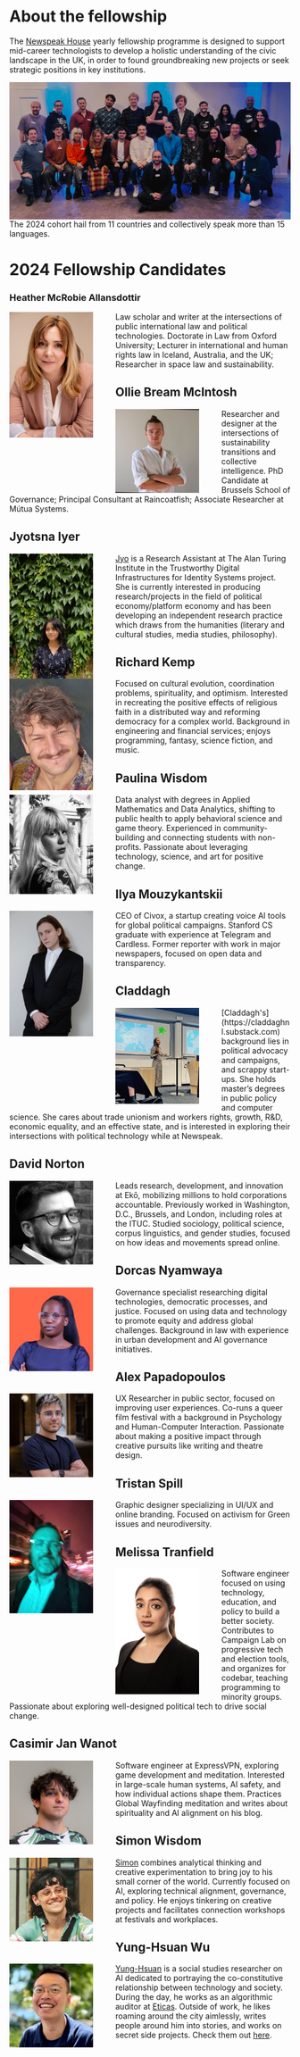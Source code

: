 # About the fellowship

The [Newspeak House](https://newspeak.house) yearly fellowship programme is designed to support mid-career technologists to develop a holistic understanding of the civic landscape in the UK, in order to found groundbreaking new projects or seek strategic positions in key institutions.

<img src="images/induction-group-photo-small.jpg" alt="Cohort Group Photo" align="center">
The 2024 cohort hail from 11 countries and collectively speak more than 15 languages.

# 2024 Fellowship Candidates
### Heather McRobie Allansdottir
<img src="images/Heather.jpeg" alt="Logo" width="150" align="left" style="margin-right:40px">

Law scholar and writer at the intersections of public international law and political technologies. Doctorate in Law from Oxford University; Lecturer in international and human rights law in Iceland, Australia, and the UK; Researcher in space law and sustainability.

## Ollie Bream McIntosh
<img src="images/Ollie.jpeg" alt="Logo" width="150" align="left" style="margin-right:40px">

Researcher and designer at the intersections of sustainability transitions and collective intelligence. PhD Candidate at Brussels School of Governance; Principal Consultant at Raincoatfish; Associate Researcher at Mútua Systems.

## Jyotsna Iyer 
<img src="images/Jyo.jpeg" alt="Logo" width="150" align="left" style="margin-right:40px">

<a href="https://jyotsna-iy.github.io/">Jyo</a> is a Research Assistant at The Alan Turing Institute in the Trustworthy Digital Infrastructures for Identity Systems project. She is currently interested in producing research/projects in the field of political economy/platform economy and has been developing an independent research practice which draws from the humanities (literary and cultural studies, media studies, philosophy).

## Richard Kemp
<img src="images/Richard.jpeg" alt="Logo" width="150" align="left" style="margin-right:40px">

Focused on cultural evolution, coordination problems, spirituality, and optimism. Interested in recreating the positive effects of religious faith in a distributed way and reforming democracy for a complex world. Background in engineering and financial services; enjoys programming, fantasy, science fiction, and music.

## Paulina Wisdom
<img src="images/Paulina.jpeg" alt="Logo" width="150" align="left" style="margin-right:40px">

Data analyst with degrees in Applied Mathematics and Data Analytics, shifting to public health to apply behavioral science and game theory. Experienced in community-building and connecting students with non-profits. Passionate about leveraging technology, science, and art for positive change.

## Ilya Mouzykantskii
<img src="images/Ilya.jpeg" alt="Logo" width="150" align="left" style="margin-right:40px">

CEO of Civox, a startup creating voice AI tools for global political campaigns. Stanford CS graduate with experience at Telegram and Cardless. Former reporter with work in major newspapers, focused on open data and transparency.

## Claddagh
<img src="images/Claddagh.jpeg" alt="Logo" width="150" align="left" style="margin-right:40px">
[Claddagh's](https://claddaghnl.substack.com) background lies in political advocacy and campaigns, and scrappy start-ups. She holds master’s degrees in public policy and computer science. She cares about trade unionism and workers rights, growth, R&D, economic equality, and an effective state, and is interested in exploring their intersections with political technology while at Newspeak. 

## David Norton
<img src="images/David.jpeg" alt="Logo" width="150" align="left" style="margin-right:40px">

Leads research, development, and innovation at Ekō, mobilizing millions to hold corporations accountable. Previously worked in Washington, D.C., Brussels, and London, including roles at the ITUC. Studied sociology, political science, corpus linguistics, and gender studies, focused on how ideas and movements spread online.

## Dorcas Nyamwaya
<img src="images/Dorcas.jpeg" alt="Logo" width="150" align="left" style="margin-right:40px">

Governance specialist researching digital technologies, democratic processes, and justice. Focused on using data and technology to promote equity and address global challenges. Background in law with experience in urban development and AI governance initiatives.

## Alex Papadopoulos
<img src="images/Alex.jpeg" alt="Logo" width="150" align="left" style="margin-right:40px">

UX Researcher in public sector, focused on improving user experiences. Co-runs a queer film festival with a background in Psychology and Human-Computer Interaction. Passionate about making a positive impact through creative pursuits like writing and theatre design.

## Tristan Spill
<img src="images/Tristan.jpeg" alt="Logo" width="150" align="left" style="margin-right:40px">

Graphic designer specializing in UI/UX and online branding. Focused on activism for Green issues and neurodiversity.

## Melissa Tranfield
<img src="images/Mel.jpeg" alt="Logo" width="150" align="left" style="margin-right:40px">

Software engineer focused on using technology, education, and policy to build a better society. Contributes to Campaign Lab on progressive tech and election tools, and organizes for codebar, teaching programming to minority groups. Passionate about exploring well-designed political tech to drive social change.

## Casimir Jan Wanot
<img src="images/Casimir.jpeg" alt="Logo" width="150" align="left" style="margin-right:40px">

Software engineer at ExpressVPN, exploring game development and meditation. Interested in large-scale human systems, AI safety, and how individual actions shape them. Practices Global Wayfinding meditation and writes about spirituality and AI alignment on his blog.

## Simon Wisdom
<img src="images/Simon.jpeg" alt="Logo" width="150" align="left" style="margin-right:40px">

[Simon](https://simonwisdom.com) combines analytical thinking and creative experimentation to bring joy to his small corner of the world. Currently focused on AI, exploring technical alignment, governance, and policy. He enjoys tinkering on creative projects and facilitates connection workshops at festivals and workplaces.

## Yung-Hsuan Wu
<img src="images/Yung-Hsuan.jpeg" alt="Logo" width="150" align="left" style="margin-right:40px">

[Yung-Hsuan](https://yunghsuanwu.com/) is a social studies researcher on AI dedicated to portraying the co-constitutive relationship between technology and society. During the day, he works as an algorithmic auditor at [Eticas](https://eticas.ai/). Outside of work, he likes roaming around the city aimlessly, writes people around him into stories, and works on secret side projects. Check them out [here](https://linktr.ee/yunghsuanwu).
